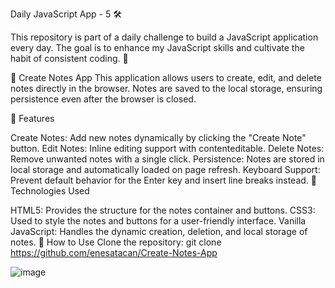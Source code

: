 Daily JavaScript App - 5 🛠️

This repository is part of a daily challenge to build a JavaScript application every day. The goal is to enhance my JavaScript skills and cultivate the habit of consistent coding. 🌱

📝 Create Notes App
This application allows users to create, edit, and delete notes directly in the browser. Notes are saved to the local storage, ensuring persistence even after the browser is closed.

🌟 Features

Create Notes: Add new notes dynamically by clicking the "Create Note" button.
Edit Notes: Inline editing support with contenteditable.
Delete Notes: Remove unwanted notes with a single click.
Persistence: Notes are stored in local storage and automatically loaded on page refresh.
Keyboard Support: Prevent default behavior for the Enter key and insert line breaks instead.
🔧 Technologies Used

HTML5: Provides the structure for the notes container and buttons.
CSS3: Used to style the notes and buttons for a user-friendly interface.
Vanilla JavaScript: Handles the dynamic creation, deletion, and local storage of notes.
🚀 How to Use
Clone the repository:
git clone https://github.com/enesatacan/Create-Notes-App

![image](https://github.com/user-attachments/assets/41505a07-b5cd-4858-a63c-daaebea5f0e6)
